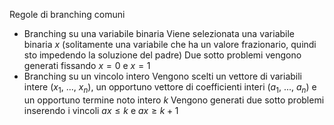 Regole di branching comuni
- Branching su una variabile binaria
Viene selezionata una variabile binaria $x$ (solitamente una variabile che ha un valore frazionario, quindi sto impedendo la soluzione del padre)
Due sotto problemi vengono generati fissando $x=0$ e $x=1$ 
- Branching su un vincolo intero
Vengono scelti un vettore di variabili intere ($x_1$, ..., $x_n$), un opportuno vettore di coefficienti interi ($a_1$, ..., $a_n$) e un opportuno termine noto intero $k$
Vengono generati due sotto problemi inserendo i vincoli $ax \leq k$ e $ax \geq k+1$
